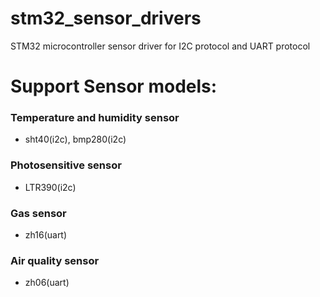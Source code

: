# stm32_sensor_drivers
STM32 microcontroller sensor driver for I2C protocol and UART protocol

# Support Sensor models:
  ### Temperature and humidity sensor
  * sht40(i2c), bmp280(i2c)
  ### Photosensitive sensor
  * LTR390(i2c)
  ### Gas sensor
  * zh16(uart)
  ### Air quality sensor
  * zh06(uart)


